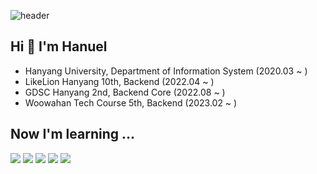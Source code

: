 ![header](https://capsule-render.vercel.app/api?type=waving&color=b9e0fd&height=150&section=header&fontSize=50&fontColor=ffffff&fontAlign=70)

## Hi 👋 I'm Hanuel
- Hanyang University, Department of Information System (2020.03 ~ )
- LikeLion Hanyang 10th, Backend (2022.04 ~ )
- GDSC Hanyang 2nd, Backend Core (2022.08 ~ )
- Woowahan Tech Course 5th, Backend (2023.02 ~ )

## Now I'm learning ...

<img src="https://img.shields.io/badge/Spring-6db33f?style=flat-square&logo=Spring&logoColor=white"/> <img src="https://img.shields.io/badge/Spring%20Boot-6db33f?style=flat-square&logo=Spring%20Boot&logoColor=white"/> <img src="https://img.shields.io/badge/Spring%20MVC-6db33f?style=flat-square"/> <img src="https://img.shields.io/badge/Spring%20Data%20JPA-6db33f?style=flat-square"/> 
<img src="https://img.shields.io/badge/AWS-232F3E?style=flat-square&logo=Amazon%20AWS&logoColor=white"/>

<!--
**hanueleee/hanueleee** is a ✨ _special_ ✨ repository because its `README.md` (this file) appears on your GitHub profile.

Here are some ideas to get you started:

- 🔭 I’m currently working on ...
- 🌱 I’m currently learning ...
- 👯 I’m looking to collaborate on ...
- 🤔 I’m looking for help with ...
- 💬 Ask me about ...
- 📫 How to reach me: ...
- 😄 Pronouns: ...
- ⚡ Fun fact: ...
-->
